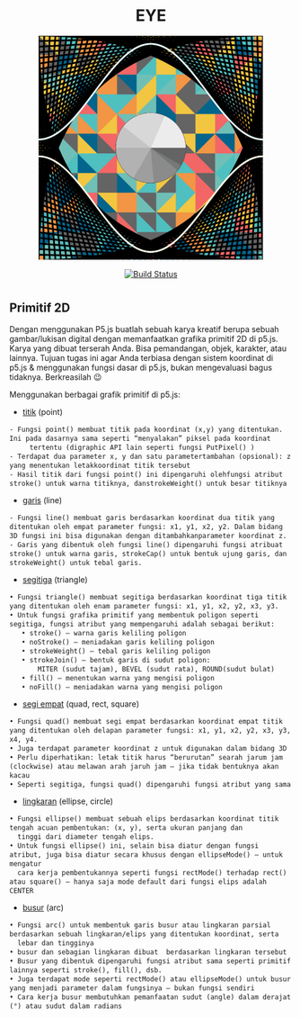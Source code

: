 <h1 align="center">EYE</h1>
<p align="center"><a href="https://laravel.com" target="_blank"><img src="images.png" width="400"></a></p>

<p align="center">
<a href="https://editor.p5js.org/"><img src="https://p5js.org/assets/img/p5js.svg" alt="Build Status" width="60px"></a>
</p>
<h1 align="center"></h1>

## Primitif 2D

Dengan menggunakan P5.js buatlah sebuah karya kreatif berupa sebuah gambar/lukisan digital dengan memanfaatkan grafika primitif 2D di p5.js. Karya yang dibuat terserah Anda. Bisa pemandangan, objek, karakter, atau lainnya. Tujuan tugas ini agar Anda terbiasa dengan sistem koordinat di p5.js & menggunakan fungsi dasar di p5.js, bukan mengevaluasi bagus tidaknya. Berkreasilah 😉

Menggunakan berbagai grafik primitif di p5.js: 
 - [titik](https://p5js.org/reference/#/p5/point) (point)
 ``` 
 - Fungsi point() membuat titik pada koordinat (x,y) yang ditentukan. Ini pada dasarnya sama seperti “menyalakan” piksel pada koordinat 
      tertentu (digraphic API lain seperti fungsi PutPixel() )
 - Terdapat dua parameter x, y dan satu parametertambahan (opsional): z yang menentukan letakkoordinat titik tersebut
 - Hasil titik dari fungsi point() ini dipengaruhi olehfungsi atribut stroke() untuk warna titiknya, danstrokeWeight() untuk besar titiknya
 ```
 - [garis](https://p5js.org/reference/#/p5/line) (line)
 ```
 - Fungsi line() membuat garis berdasarkan koordinat dua titik yang ditentukan oleh empat parameter fungsi: x1, y1, x2, y2. Dalam bidang 3D fungsi ini bisa digunakan dengan ditambahkanparameter koordinat z.
 - Garis yang dibentuk oleh fungsi line() dipengaruhi fungsi atribuat stroke() untuk warna garis, strokeCap() untuk bentuk ujung garis, dan strokeWeight() untuk tebal garis.

 ```
 - [segitiga](https://p5js.org/reference/#/p5/triangle) (triangle)
 ```
 • Fungsi triangle() membuat segitiga berdasarkan koordinat tiga titik yang ditentukan oleh enam parameter fungsi: x1, y1, x2, y2, x3, y3.
 • Untuk fungsi grafika primitif yang membentuk poligon seperti segitiga, fungsi atribut yang mempengaruhi adalah sebagai berikut:
    • stroke() – warna garis keliling poligon
    • noStroke() – meniadakan garis keliling poligon
    • strokeWeight() – tebal garis keliling poligon
    • strokeJoin() – bentuk garis di sudut poligon:
        MITER (sudut tajam), BEVEL (sudut rata), ROUND(sudut bulat) 
    • fill() – menentukan warna yang mengisi poligon
    • noFill() – meniadakan warna yang mengisi poligon
 ```
 - [segi empat](https://p5js.org/reference/#/p5/quad) (quad, rect, square) 
 ```
• Fungsi quad() membuat segi empat berdasarkan koordinat empat titik yang ditentukan oleh delapan parameter fungsi: x1, y1, x2, y2, x3, y3, x4, y4.
• Juga terdapat parameter koordinat z untuk digunakan dalam bidang 3D
• Perlu diperhatikan: letak titik harus “berurutan” searah jarum jam (clockwise) atau melawan arah jaruh jam – jika tidak bentuknya akan kacau
• Seperti segitiga, fungsi quad() dipengaruhi fungsi atribut yang sama

 ```
 - [lingkaran](https://p5js.org/reference/#/p5/ellipse) (ellipse, circle)
 ```
• Fungsi ellipse() membuat sebuah elips berdasarkan koordinat titik tengah acuan pembentukan: (x, y), serta ukuran panjang dan
   tinggi dari diameter tengah elips.
• Untuk fungsi ellipse() ini, selain bisa diatur dengan fungsi atribut, juga bisa diatur secara khusus dengan ellipseMode() – untuk mengatur
   cara kerja pembentukannya seperti fungsi rectMode() terhadap rect() atau square() – hanya saja mode default dari fungsi elips adalah CENTER
 ```
 - [busur](https://p5js.org/reference/#/p5/arc) (arc)
 ```
• Fungsi arc() untuk membentuk garis busur atau lingkaran parsial berdasarkan sebuah lingkaran/elips yang ditentukan koordinat, serta
   lebar dan tingginya
• busur dan sebagian lingkaran dibuat  berdasarkan lingkaran tersebut
• Busur yang dibentuk dipengaruhi fungsi atribut sama seperti primitif lainnya seperti stroke(), fill(), dsb.
• Juga terdapat mode seperti rectMode() atau ellipseMode() untuk busur yang menjadi parameter dalam fungsinya – bukan fungsi sendiri
• Cara kerja busur membutuhkan pemanfaatan sudut (angle) dalam derajat (°) atau sudut dalam radians
 ```




